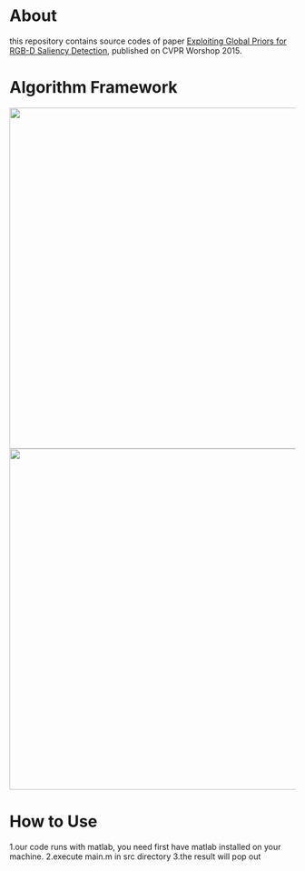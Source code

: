 # About
this repository contains source codes of paper [Exploiting Global Priors for RGB-D Saliency Detection](https://www.cv-foundation.org/openaccess/content_cvpr_workshops_2015/W14/papers/Ren_Exploiting_Global_Priors_2015_CVPR_paper.pdf), published on CVPR Worshop 2015.

# Algorithm Framework
<div align=center><img width="600" height="600" src="https://github.com/JianqiangRen/Global_Priors_RGBD_Saliency_Detection/blob/master/assets/framework.PNG?raw=true"/></div>

<div align=center><img width="600" height="600" src="https://github.com/JianqiangRen/Global_Priors_RGBD_Saliency_Detection/blob/master/assets/result.png?raw=true"/></div>

# How to Use
1.our code runs with matlab, you need first have matlab installed on your machine.
2.execute main.m in src directory
3.the result will pop out

